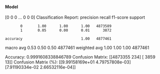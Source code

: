 #### Model
[0 0 0 ... 0 0 0]
Classification Report:
              precision    recall  f1-score   support

           0       1.00      1.00      1.00   4873589
           1       0.05      0.00      0.01      3872

    accuracy                           1.00   4877461
   macro avg       0.53      0.50      0.50   4877461
weighted avg       1.00      1.00      1.00   4877461

Accuracy: 0.9991608338846789
Confusion Matrix:
[[4873355     234]
 [   3859      13]]
Confusion Matrix (%):
[[9.99158169e+01 4.79757808e-03]
 [7.91190334e-02 2.66532116e-04]]
